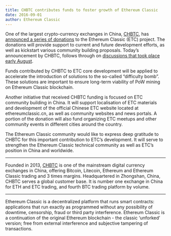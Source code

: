 ```yaml
---
title: CHBTC contributes funds to foster growth of Ethereum Classic
date: 2016-09-01
author: Ethereum Classic
---
```


One of the largest crypto-currency exchanges in China, [CHBTC](http://www.chbtc.com/), has [announced a series of donations](http://www.chbtc.com/news/show-1374-proclamation) to the Ethereum Classic (ETC) project. The donations will provide support to current and future development efforts, as well as kickstart various community building proposals. Today’s announcement by CHBTC, follows through on [discussions that took place early August](http://www.chbtc.com/news/show-1370-proclamation).

Funds contributed by CHBTC to ETC core development will be applied to accelerate the introduction of solutions to the so-called “difficulty bomb”. These solutions are important to ensure long-term viability of PoW mining on Ethereum Classic blockchain.

Another initiative that received CHBTC funding is focused on ETC community building in China. It will support localisation of ETC materials and development of the official Chinese ETC website located at ethereumclassic.cn, as well as community websites and news portals. A portion of the donation will also fund organizing ETC meetups and other community events in different cities around the country.

The Ethereum Classic community would like to express deep gratitude to CHBTC for this important contribution to ETC’s development. It will serve to strengthen the Ethereum Classic technical community as well as ETC’s position in China and worldwide.

***
Founded in 2013, [CHBTC](http://www.chbtc.com/) is one of the mainstream digital currency exchanges in China, offering Bitcoin, Litecoin, Ethereum and Ethereum Classic trading and 3 times margins. Headquartered in Zhongshan, China, CHBTC serves a global customer base. It is number one exchange in China for ETH and ETC trading, and fourth BTC trading platform by volume.

***
Ethereum Classic is a decentralized platform that runs smart contracts: applications that run exactly as programmed without any possibility of downtime, censorship, fraud or third party interference. Ethereum Classic is a continuation of the original Ethereum blockchain - the classic ‘unforked’ version; free from external interference and subjective tampering of transactions.
